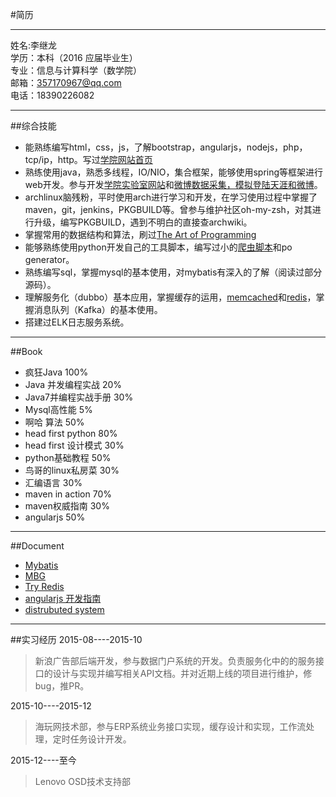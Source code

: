 #简历
***
姓名:李继龙    
学历：本科（2016 应届毕业生）    
专业：信息与计算科学（数学院）    
邮箱：357170967@qq.com    
电话：18390226082    

***

##综合技能
- 能熟练编写html，css，js，了解bootstrap，angularjs，nodejs，php，tcp/ip，http。写过[学院网站首页][1]
- 熟练使用java，熟悉多线程，IO/NIO，集合框架，能够使用spring等框架进行web开发。参与开发[学院实验室网站][2]和[微博数据采集，模拟登陆天涯和微博][3]。
- archlinux脑残粉，平时使用arch进行学习和开发，在学习使用过程中掌握了maven，git，jenkins，PKGBUILD等。曾参与维护社区oh-my-zsh，对其进行升级，编写PKGBUILD，遇到不明白的直接查archwiki。
- 掌握常用的数据结构和算法，刷过[The Art of Programming][12]
- 能够熟练使用python开发自己的工具脚本，编写过小的[爬虫脚本][4]和po generator。
- 熟练编写sql，掌握mysql的基本使用，对mybatis有深入的了解（阅读过部分源码）。
- 理解服务化（dubbo）基本应用，掌握缓存的运用，[memcached][5]和[redis][8]，掌握消息队列（Kafka）的基本使用。
- 搭建过ELK日志服务系统。

***

##Book
- 疯狂Java                100%
- Java 并发编程实战        20%
- Java7并编程实战手册      30%
- Mysql高性能              5%
- 啊哈 算法                50%
- head first python        80%
- head first 设计模式      30%
- python基础教程           50%
- 鸟哥的linux私房菜        30%
- 汇编语言                 30%
- maven in action          70%
- maven权威指南            30%
- angularjs                50%

***
##Document   
- [Mybatis][6]
- [MBG][7]
- [Try Redis][9]
- [angularjs 开发指南][10]
- [distrubuted system][11]


***
##实习经历
2015-08----2015-10
> 新浪广告部后端开发，参与数据门户系统的开发。负责服务化中的的服务接口的设计与实现并编写相关API文档。并对近期上线的项目进行维护，修bug，推PR。

2015-10----2015-12
> 海玩网技术部，参与ERP系统业务接口实现，缓存设计和实现，工作流处理，定时任务设计开发。

2015-12----至今
> Lenovo OSD技术支持部

[1]: https://github.com/Melody12ab/note/blob/master/MathWeb/html/index.html
[2]: http://202.197.237.29:9292/
[3]: https://github.com/Melody12ab/MySpider
[4]: https://github.com/Melody12ab/python_crawler
[5]: http://memcached.org/
[6]: http://mybatis.github.io/mybatis-3/zh/index.html
[7]: http://mybatis.org/generator/
[8]: http://redis.io/
[9]: http://try.redis.io/
[10]: http://angularjs.cn/T008?p=1
[11]: http://nil.csail.mit.edu/6.824/2015/
[12]: http://taop.marchtea.com/
